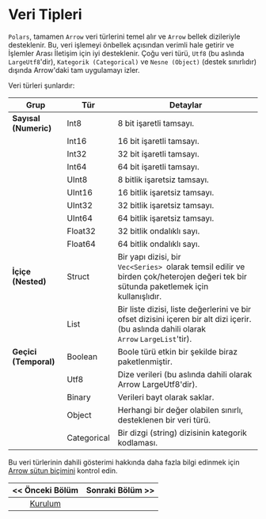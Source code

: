 # Veri Tipleri

`Polars`,  tamamen `Arrow` veri türlerini temel alır ve `Arrow` bellek dizileriyle 
desteklenir. Bu, veri işlemeyi önbellek açısından verimli hale getirir ve İşlemler Arası İletişim için iyi desteklenir. Çoğu veri türü, `Utf8` (bu aslında `LargeUtf8`'dir), `Kategorik (Categorical)` ve `Nesne (Object)` (destek sınırlıdır) dışında Arrow'daki tam uygulamayı izler. 

Veri türleri şunlardır:

| Grup                  | Tür         | Detaylar                                                                                                                                  |
| --------------------- | ----------- | ----------------------------------------------------------------------------------------------------------------------------------------- |
| **Sayısal (Numeric)** | Int8        | 8 bit işaretli tamsayı.                                                                                                                   |
|                       | Int16       | 16 bit işaretli tamsayı.                                                                                                                  |
|                       | Int32       | 32 bit işaretli tamsayı.                                                                                                                  |
|                       | Int64       | 64 bit işaretli tamsayı.                                                                                                                  |
|                       | UInt8       | 8 bitlik işaretsiz tamsayı.                                                                                                               |
|                       | UInt16      | 16 bitlik işaretsiz tamsayı.                                                                                                              |
|                       | UInt32      | 32 bitlik işaretsiz tamsayı.                                                                                                              |
|                       | UInt64      | 64 bitlik işaretsiz tamsayı.                                                                                                              |
|                       | Float32     | 32 bitlik ondalıklı sayı.                                                                                                                 |
|                       | Float64     | 64 bitlik ondalıklı sayı.                                                                                                                 |
| **İçiçe (Nested)**    | Struct      | Bir yapı dizisi, bir `Vec<Series> `olarak temsil edilir ve birden çok/heterojen değeri tek bir sütunda paketlemek için kullanışlıdır.     |
|                       | List        | Bir liste dizisi, liste değerlerini ve bir ofset dizisini içeren bir alt dizi içerir. (bu aslında dahili olarak `Arrow` `LargeList`'tir). |
| **Geçici (Temporal)** | Boolean     | Boole türü etkin bir şekilde biraz paketlenmiştir.                                                                                        |
|                       | Utf8        | Dize verileri (bu aslında dahili olarak Arrow LargeUtf8'dir).                                                                             |
|                       | Binary      | Verileri bayt olarak saklar.                                                                                                              |
|                       | Object      | Herhangi bir değer olabilen sınırlı, desteklenen bir veri türü.                                                                           |
|                       | Categorical | Bir dizgi (string) dizisinin kategorik kodlaması.                                                                                         |

Bu veri türlerinin dahili gösterimi hakkında daha fazla bilgi edinmek için [Arrow sütun biçimini](https://arrow.apache.org/docs/format/Columnar.html) kontrol edin.

| << Önceki Bölüm          | Sonraki Bölüm >> |
|:------------------------:|:----------------:|
| [Kurulum](02_kurulum.md) |                  |
